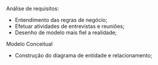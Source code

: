 Análise de requisitos:

- Entendimento das regras de negócio;
- Efetuar atividades de entrevistas e reuniões;
- Desenho de modelo mais fiel a realidade;

Modelo Conceitual

- Construção do diagrama de entidade e relacionamento;